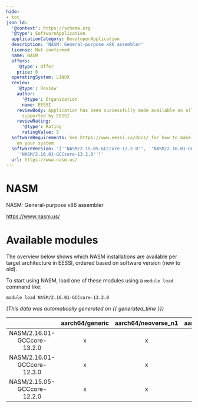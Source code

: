 ```yaml
---
hide:
- toc
json_ld:
  '@context': https://schema.org
  '@type': SoftwareApplication
  applicationCategory: DeveloperApplication
  description: 'NASM: General-purpose x86 assembler'
  license: Not confirmed
  name: NASM
  offers:
    '@type': Offer
    price: 0
  operatingSystem: LINUX
  review:
    '@type': Review
    author:
      '@type': Organization
      name: EESSI
    reviewBody: Application has been successfully made available on all architectures
      supported by EESSI
    reviewRating:
      '@type': Rating
      ratingValue: 5
  softwareRequirements: See https://www.eessi.io/docs/ for how to make EESSI available
    on your system
  softwareVersion: '[''NASM/2.15.05-GCCcore-12.2.0'', ''NASM/2.16.01-GCCcore-12.3.0'',
    ''NASM/2.16.01-GCCcore-13.2.0'']'
  url: https://www.nasm.us/
---
```


NASM
====


NASM: General-purpose x86 assembler

https://www.nasm.us/
# Available modules


The overview below shows which NASM installations are available per target architecture in EESSI, ordered based on software version (new to old).

To start using NASM, load one of these modules using a `module load` command like:

```shell
module load NASM/2.16.01-GCCcore-13.2.0
```

*(This data was automatically generated on {{ generated_time }})*

| |aarch64/generic|aarch64/neoverse_n1|aarch64/neoverse_v1|aarch64/nvidia/grace|x86_64/generic|x86_64/amd/zen2|x86_64/amd/zen3|x86_64/amd/zen4|x86_64/intel/cascadelake|x86_64/intel/haswell|x86_64/intel/icelake|x86_64/intel/sapphirerapids|x86_64/intel/skylake_avx512|
| :---: | :---: | :---: | :---: | :---: | :---: | :---: | :---: | :---: | :---: | :---: | :---: | :---: | :---: |
|NASM/2.16.01-GCCcore-13.2.0|x|x|x|x|x|x|x|x|x|x|x|x|x|
|NASM/2.16.01-GCCcore-12.3.0|x|x|x|x|x|x|x|x|x|x|x|x|x|
|NASM/2.15.05-GCCcore-12.2.0|x|x|x|x|x|x|x|x|x|x|x|x|x|
